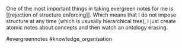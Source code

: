One of the most important things in taking evergreen notes for me is [[rejection of structure enforcing]]. Which means that I do not impose structure at any time (which is ususally hierarchical tree), I just create atomic notes about concepts and then watch an ontology erasing.

#evergreennotes #knowledge_organisation 
